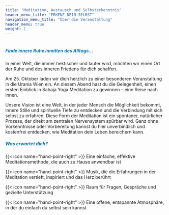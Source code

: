```yaml
---
title: "Meditation, Austausch und Selbsterkenntnis"
header_menu_title: "ERKENE DEIN SELBST"
navigation_menu_title: "Über die Veranstaltung"
header_menu: true
weight: 1
---
```


<div>
<h5 style="color:#0277BD;"><br>Finde innere Ruhe inmitten des Alltags…</h5>
<p>
In einer Welt, die immer hektischer und lauter wird, möchten wir einen Ort der Ruhe und des inneren Friedens für dich schaffen.<br>

Am 25. Oktober laden wir dich herzlich zu einer besonderen Veranstaltung in die Urania Wien ein.
An diesem Abend hast du die Gelegenheit, einen ersten Einblick in Sahaja Yoga Meditation zu gewinnen – eine Reise nach innen.<br>

Unsere Vision ist eine Welt, in der jeder Mensch die Möglichkeit bekommt, innere Stille und spirituelle Tiefe zu entdecken und die Verbindung mit sich selbst zu erfahren.
Diese Form der Meditation ist ein spontaner, natürlicher Prozess, der direkt am zentralen Nervensystem spürbar wird. Ganz ohne Vorkenntnisse oder Vorbereitung kannst du hier unverbindlich und kostenfrei entdecken, wie Meditation dein Leben bereichern kann.


<h5 style="color:#0277BD;">Was erwartet dich?</h5>

</p>
</div>

{{< icon name="hand-point-right" >}} Eine einfache, effektive Meditationsmethode, die auch zu Hause anwendbar ist

{{< icon name="hand-point-right" >}} Musik, die die Erfahrungen in der Meditation vertieft, inspiriert und das Herz berührt

{{< icon name="hand-point-right" >}} Raum für Fragen, Gespräche und gezielte Unterstützung

{{< icon name="hand-point-right" >}} Eine offene, entspannte Atmosphäre, in der du einfach du selbst sein kannst
